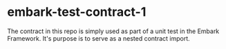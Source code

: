 # embark-test-contract-1
The contract in this repo is simply used as part of a unit test in the Embark Framework. It's purpose is to serve as a nested contract import.